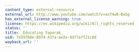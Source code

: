 ```yaml
---
content_type: external-resource
external_url: http://www.youtube.com/watch?v=axT4w8-BxGg
has_external_license_warning: true
license: https://en.wikipedia.org/wiki/All_rights_reserved
status: ''
title: _Educating Yaparak_
uid: 7e597b8e-8974-437a-ae2a-9d77e7f21c8d
wayback_url: ''
---
```

